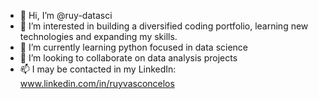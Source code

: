 - 👋 Hi, I’m @ruy-datasci
- 👀 I’m interested in building a diversified coding portfolio, learning new technologies and expanding my skills.
- 🌱 I’m currently learning python focused in data science 
- 💞️ I’m looking to collaborate on data analysis projects
- 📫 I may be contacted in my LinkedIn: www.linkedin.com/in/ruyvasconcelos

